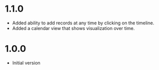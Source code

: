 # 1.1.0
- Added ability to add records at any time by clicking on the timeline.
- Added a calendar view that shows visualization over time.

# 1.0.0
- Initial version
